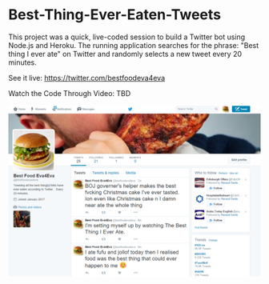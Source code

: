 # Best-Thing-Ever-Eaten-Tweets

This project was a quick, live-coded session to build a Twitter bot using Node.js and Heroku. The running application searches for the phrase: "Best thing I ever ate" on Twitter and randomly selects a new tweet every 20 minutes. 

See it live: https://twitter.com/bestfoodeva4eva

Watch the Code Through Video: TBD

![Image.png](Image.png)
